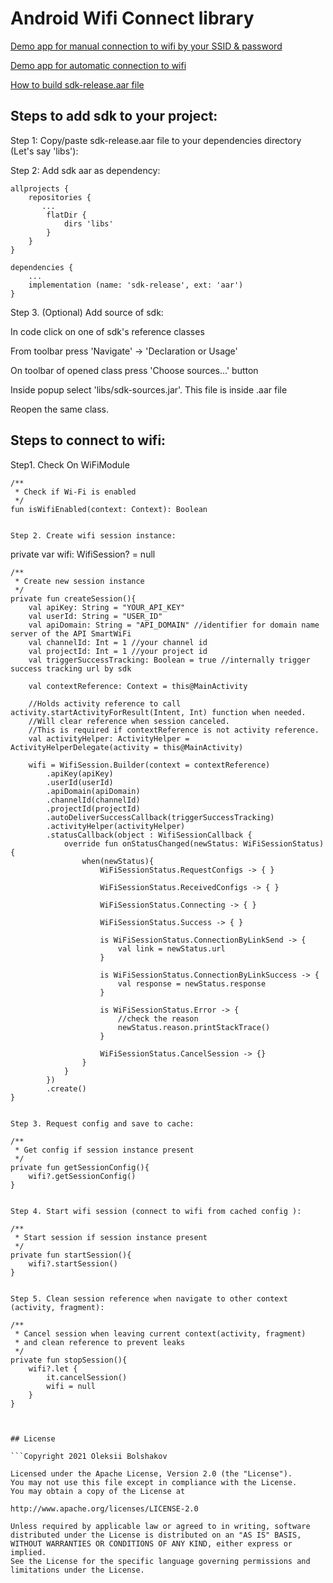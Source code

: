 # Android Wifi Connect library

[Demo app for manual connection to wifi by your SSID & password](https://github.com/obolsh/wifi-connect/tree/main/app)

[Demo app for automatic connection to wifi](https://github.com/obolsh/wifi-connect/tree/main/demo)

[How to build sdk-release.aar file](https://github.com/obolsh/wifi-connect/tree/main/sdk)


## Steps to add sdk to your project:

Step 1: Copy/paste sdk-release.aar file to your dependencies directory (Let's say 'libs'):

Step 2: Add sdk aar as dependency:

```
allprojects {
    repositories {
       ...
        flatDir {
            dirs 'libs'
        }
    }
}
```

```
dependencies {
    ...
    implementation (name: 'sdk-release', ext: 'aar')
}
```

Step 3. (Optional) Add source of sdk:

In code click on one of sdk's reference classes

From toolbar press 'Navigate' -> 'Declaration or Usage'

On toolbar of opened class press 'Choose sources...' button

Inside popup select 'libs/sdk-sources.jar'. This file is inside .aar file

Reopen the same class.


## Steps to connect to wifi:

Step1. Check On WiFiModule

    /**
     * Сheck if Wi-Fi is enabled
     */
    fun isWifiEnabled(context: Context): Boolean

```

Step 2. Create wifi session instance:

```
private var wifi: WifiSession? = null

    /**
     * Create new session instance
     */
    private fun createSession(){
        val apiKey: String = "YOUR_API_KEY"
        val userId: String = "USER_ID"
        val apiDomain: String = "API_DOMAIN" //identifier for domain name server of the API SmartWiFi
        val channelId: Int = 1 //your channel id
        val projectId: Int = 1 //your project id
        val triggerSuccessTracking: Boolean = true //internally trigger success tracking url by sdk

        val contextReference: Context = this@MainActivity

        //Holds activity reference to call activity.startActivityForResult(Intent, Int) function when needed.
        //Will clear reference when session canceled.
        //This is required if contextReference is not activity reference.
        val activityHelper: ActivityHelper = ActivityHelperDelegate(activity = this@MainActivity)

        wifi = WifiSession.Builder(context = contextReference)
            .apiKey(apiKey)
            .userId(userId)
            .apiDomain(apiDomain)
            .channelId(channelId)
            .projectId(projectId)
            .autoDeliverSuccessCallback(triggerSuccessTracking)
            .activityHelper(activityHelper)
            .statusCallback(object : WifiSessionCallback {
                override fun onStatusChanged(newStatus: WiFiSessionStatus) {
                    when(newStatus){
                        WiFiSessionStatus.RequestConfigs -> { }

                        WiFiSessionStatus.ReceivedConfigs -> { }

                        WiFiSessionStatus.Connecting -> { }

                        WiFiSessionStatus.Success -> { }

                        is WiFiSessionStatus.ConnectionByLinkSend -> {
                            val link = newStatus.url
                        }

                        is WiFiSessionStatus.ConnectionByLinkSuccess -> {
                            val response = newStatus.response
                        }

                        is WiFiSessionStatus.Error -> {
                            //check the reason
                            newStatus.reason.printStackTrace()
                        }

                        WiFiSessionStatus.CancelSession -> {}
                    }
                }
            })
            .create()
    }
```

Step 3. Request config and save to cache:

```
    /**
     * Get config if session instance present
     */
    private fun getSessionConfig(){
        wifi?.getSessionConfig()
    }

```

Step 4. Start wifi session (connect to wifi from cached config ):

```
    /**
     * Start session if session instance present
     */
    private fun startSession(){
        wifi?.startSession()
    }

```

Step 5. Clean session reference when navigate to other context (activity, fragment):

```
    /**
     * Cancel session when leaving current context(activity, fragment)
     * and clean reference to prevent leaks
     */
    private fun stopSession(){
        wifi?.let {
            it.cancelSession()
            wifi = null
        }
    }
```


## License

```Copyright 2021 Oleksii Bolshakov

Licensed under the Apache License, Version 2.0 (the "License").
You may not use this file except in compliance with the License.
You may obtain a copy of the License at

http://www.apache.org/licenses/LICENSE-2.0

Unless required by applicable law or agreed to in writing, software
distributed under the License is distributed on an "AS IS" BASIS,
WITHOUT WARRANTIES OR CONDITIONS OF ANY KIND, either express or implied.
See the License for the specific language governing permissions and
limitations under the License.
```
